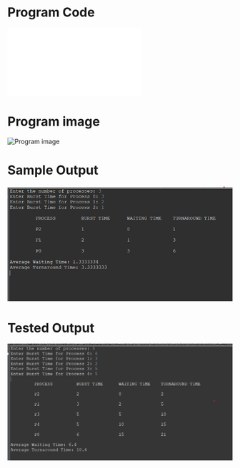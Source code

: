 # Program Code
![Program File](SFJ_LE_512.java)

# Program image
![Program image](programcode_LE_512.png)

# Sample Output

![Sample Ouput](Sample_Output_LE_512.png)

# Tested Output

![Tested Output](Tested_Output_LE_512.png)
